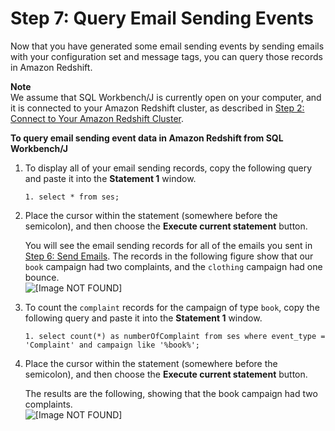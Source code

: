 # Step 7: Query Email Sending Events<a name="event-publishing-redshift-query"></a>

Now that you have generated some email sending events by sending emails with your configuration set and message tags, you can query those records in Amazon Redshift\.

**Note**  
We assume that SQL Workbench/J is currently open on your computer, and it is connected to your Amazon Redshift cluster, as described in [Step 2: Connect to Your Amazon Redshift Cluster](event-publishing-redshift-cluster-connect.md)\.

**To query email sending event data in Amazon Redshift from SQL Workbench/J**

1. To display all of your email sending records, copy the following query and paste it into the **Statement 1** window\.

   ```
   1. select * from ses;
   ```

1. Place the cursor within the statement \(somewhere before the semicolon\), and then choose the **Execute current statement** button\.

   You will see the email sending records for all of the emails you sent in [Step 6: Send Emails](event-publishing-redshift-send-email.md)\. The records in the following figure show that our `book` campaign had two complaints, and the `clothing` campaign had one bounce\.  
![\[Image NOT FOUND\]](http://docs.aws.amazon.com/ses/latest/DeveloperGuide/images/event_publishing_tutorial_redshift_all_records.png)

1. To count the `complaint` records for the campaign of type `book`, copy the following query and paste it into the **Statement 1** window\.

   ```
   1. select count(*) as numberOfComplaint from ses where event_type = 'Complaint' and campaign like '%book%';
   ```

1. Place the cursor within the statement \(somewhere before the semicolon\), and then choose the **Execute current statement** button\.

   The results are the following, showing that the book campaign had two complaints\.  
![\[Image NOT FOUND\]](http://docs.aws.amazon.com/ses/latest/DeveloperGuide/images/event_publishing_tutorial_redshift_complaint_count.png)
